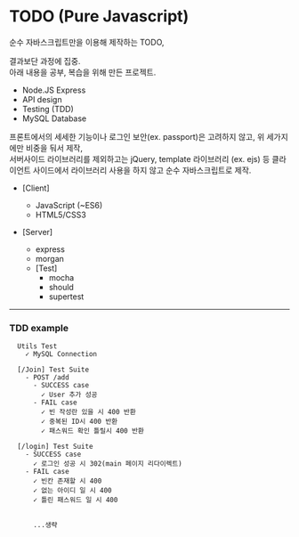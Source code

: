# TODO (Pure Javascript)

순수 자바스크립트만을 이용해 제작하는 TODO,

결과보단 과정에 집중.  
아래 내용을 공부, 복습을 위해 만든 프로젝트.

- Node.JS Express
- API design
- Testing (TDD)
- MySQL Database

프론트에서의 세세한 기능이나 로그인 보안(ex. passport)은 고려하지 않고, 위 세가지에만 비중을 둬서 제작,  
서버사이드 라이브러리를 제외하고는 jQuery, template 라이브러리 (ex. ejs) 등 클라이언트 사이드에서 라이브러리 사용을 하지 않고 순수 자바스크립트로 제작.

- [Client]
  - JavaScript (~ES6)
  - HTML5/CSS3

- [Server]
  - express
  - morgan
  - [Test]
    - mocha
    - should
    - supertest

---

### TDD example

```shell
  Utils Test
    ✓ MySQL Connection

  [/Join] Test Suite
    - POST /add
      - SUCCESS case
        ✓ User 추가 성공
      - FAIL case
        ✓ 빈 작성란 있을 시 400 반환
        ✓ 중복된 ID시 400 반환
        ✓ 패스워드 확인 틀릴시 400 반환

  [/login] Test Suite
    - SUCCESS case
      ✓ 로그인 성공 시 302(main 페이지 리다이렉트)
    - FAIL case
      ✓ 빈칸 존재할 시 400
      ✓ 없는 아이디 일 시 400
      ✓ 틀린 패스워드 일 시 400


      ...생략
```
